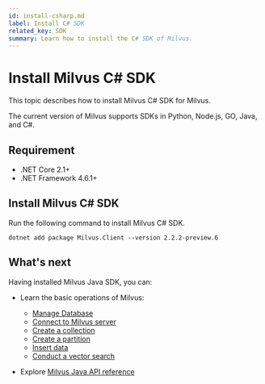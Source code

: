 ```yaml
---
id: install-csharp.md
label: Install C# SDK
related_key: SDK
summary: Learn how to install the C# SDK of Milvus.
---
```


# Install Milvus C# SDK

This topic describes how to install Milvus C# SDK for Milvus.

The current version of Milvus supports SDKs in Python, Node.js, GO, Java, and C#.

## Requirement

- .NET Core 2.1+
- .NET Framework 4.6.1+

## Install Milvus C# SDK

Run the following command to install Milvus C# SDK.

```shell
dotnet add package Milvus.Client --version 2.2.2-preview.6
```

## What's next

Having installed Milvus Java SDK, you can:

- Learn the basic operations of Milvus:
  - [Manage Database](manage_databases.md)
  - [Connect to Milvus server](manage_connection.md)
  - [Create a collection](create_collection.md)
  - [Create a partition](create_partition.md)
  - [Insert data](insert_data.md)
  - [Conduct a vector search](search.md)

- Explore [Milvus Java API reference](/api-reference/java/v{{var.milvus_java_sdk_version}}/About.md)

